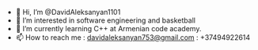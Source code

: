 - 👋 Hi, I’m @DavidAleksanyan1101
- 👀 I’m interested in software engineering and basketball
- 🌱 I’m currently learning C++ at Armenian code academy.
- 📫 How to reach me : davidaleksanyan753@gmail.com : +37494922614

<!---
DavidAleksanyan1101/DavidAleksanyan1101 is a ✨ special ✨ repository because its `README.md` (this file) appears on your GitHub profile.
You can click the Preview link to take a look at your changes.
--->
